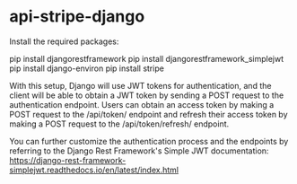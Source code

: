 # api-stripe-django
Install the required packages:

pip install djangorestframework
pip install djangorestframework_simplejwt
pip install django-environ
pip install stripe

With this setup, Django will use JWT tokens for authentication, and the client will be able to obtain a JWT token by sending a POST request to the authentication endpoint.
Users can obtain an access token by making a POST request to the /api/token/ endpoint and refresh their access token by making a POST request to the /api/token/refresh/ endpoint.

You can further customize the authentication process and the endpoints by referring to the Django Rest Framework's Simple JWT documentation: https://django-rest-framework-simplejwt.readthedocs.io/en/latest/index.html
